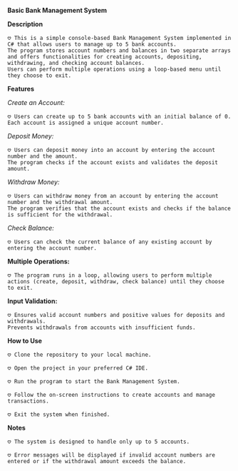**Basic Bank Management System**

**Description**

    𖹭 This is a simple console-based Bank Management System implemented in C# that allows users to manage up to 5 bank accounts. 
    The program stores account numbers and balances in two separate arrays and offers functionalities for creating accounts, depositing, withdrawing, and checking account balances. 
    Users can perform multiple operations using a loop-based menu until they choose to exit.

**Features**

_Create an Account:_

    𖹭 Users can create up to 5 bank accounts with an initial balance of 0.
    Each account is assigned a unique account number.
    
_Deposit Money:_

    𖹭 Users can deposit money into an account by entering the account number and the amount.
    The program checks if the account exists and validates the deposit amount.
    
_Withdraw Money:_

    𖹭 Users can withdraw money from an account by entering the account number and the withdrawal amount.
    The program verifies that the account exists and checks if the balance is sufficient for the withdrawal.
    
_Check Balance:_

    𖹭 Users can check the current balance of any existing account by entering the account number.
    
**Multiple Operations:**

    𖹭 The program runs in a loop, allowing users to perform multiple actions (create, deposit, withdraw, check balance) until they choose to exit.
    
**Input Validation:**

    𖹭 Ensures valid account numbers and positive values for deposits and withdrawals.
    Prevents withdrawals from accounts with insufficient funds.
    
**How to Use**

    𖹭 Clone the repository to your local machine.
    
    𖹭 Open the project in your preferred C# IDE.
    
    𖹭 Run the program to start the Bank Management System.
    
    𖹭 Follow the on-screen instructions to create accounts and manage transactions.
    
    𖹭 Exit the system when finished.

**Notes**

    𖹭 The system is designed to handle only up to 5 accounts.
    
    𖹭 Error messages will be displayed if invalid account numbers are entered or if the withdrawal amount exceeds the balance.
